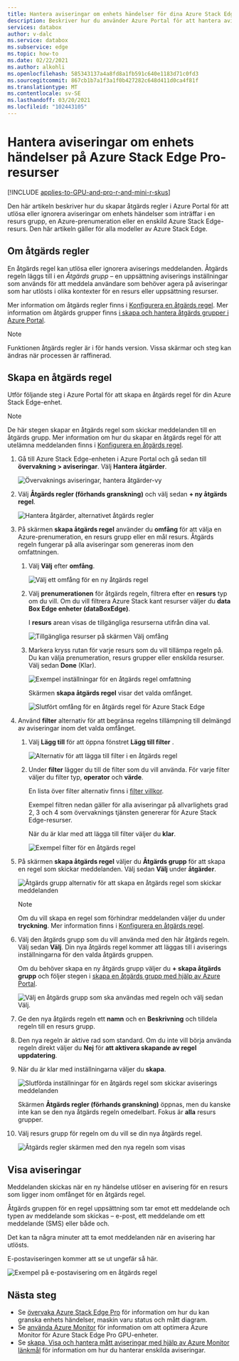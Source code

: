 ```yaml
---
title: Hantera aviseringar om enhets händelser för dina Azure Stack Edge Pro-resurser | Microsoft Docs
description: Beskriver hur du använder Azure Portal för att hantera aviseringar för enhets händelser på dina Azure Stack Edge Pro-resurser.
services: databox
author: v-dalc
ms.service: databox
ms.subservice: edge
ms.topic: how-to
ms.date: 02/22/2021
ms.author: alkohli
ms.openlocfilehash: 585343137a4a8fd8a1fb591c640e1183d71c0fd3
ms.sourcegitcommit: 867cb1b7a1f3a1f0b427282c648d411d0ca4f81f
ms.translationtype: MT
ms.contentlocale: sv-SE
ms.lasthandoff: 03/20/2021
ms.locfileid: "102443105"
---
```

# <a name="manage-device-event-alert-notifications-on-azure-stack-edge-pro-resources"></a>Hantera aviseringar om enhets händelser på Azure Stack Edge Pro-resurser

[!INCLUDE [applies-to-GPU-and-pro-r-and-mini-r-skus](../../includes/azure-stack-edge-applies-to-gpu-pro-r-mini-r-sku.md)]

Den här artikeln beskriver hur du skapar åtgärds regler i Azure Portal för att utlösa eller ignorera aviseringar om enhets händelser som inträffar i en resurs grupp, en Azure-prenumeration eller en enskild Azure Stack Edge-resurs. Den här artikeln gäller för alla modeller av Azure Stack Edge.  

## <a name="about-action-rules"></a>Om åtgärds regler

En åtgärds regel kan utlösa eller ignorera aviserings meddelanden. Åtgärds regeln läggs till i en *Åtgärds grupp* – en uppsättning aviserings inställningar som används för att meddela användare som behöver agera på aviseringar som har utlösts i olika kontexter för en resurs eller uppsättning resurser.

Mer information om åtgärds regler finns i [Konfigurera en åtgärds regel](../azure-monitor/alerts/alerts-action-rules.md?tabs=portal#configuring-an-action-rule). Mer information om åtgärds grupper finns [i skapa och hantera åtgärds grupper i Azure Portal](../azure-monitor/alerts/action-groups.md).

> [!NOTE]
> Funktionen åtgärds regler är i för hands version. Vissa skärmar och steg kan ändras när processen är raffinerad.


## <a name="create-an-action-rule"></a>Skapa en åtgärds regel

Utför följande steg i Azure Portal för att skapa en åtgärds regel för din Azure Stack Edge-enhet.

> [!NOTE]
> De här stegen skapar en åtgärds regel som skickar meddelanden till en åtgärds grupp. Mer information om hur du skapar en åtgärds regel för att utelämna meddelanden finns i [Konfigurera en åtgärds regel](../azure-monitor/alerts/alerts-action-rules.md?tabs=portal#configuring-an-action-rule).

1. Gå till Azure Stack Edge-enheten i Azure Portal och gå sedan till **övervakning > aviseringar**. Välj **Hantera åtgärder**.

   ![Övervaknings aviseringar, hantera åtgärder-vy](media/azure-stack-edge-gpu-manage-device-event-alert-notifications/action-rules-open-view-01.png)

2. Välj **Åtgärds regler (förhands granskning)** och välj sedan **+ ny åtgärds regel**.

   ![Hantera åtgärder, alternativet åtgärds regler](media/azure-stack-edge-gpu-manage-device-event-alert-notifications/action-rules-open-view-02.png)

3. På skärmen **skapa åtgärds regel** använder du **omfång** för att välja en Azure-prenumeration, en resurs grupp eller en mål resurs. Åtgärds regeln fungerar på alla aviseringar som genereras inom den omfattningen.

   1. Välj **Välj** efter **omfång**.

      ![Välj ett omfång för en ny åtgärds regel](media/azure-stack-edge-gpu-manage-device-event-alert-notifications/new-action-rule-scope-01.png)

   2. Välj **prenumerationen** för åtgärds regeln, filtrera efter en **resurs** typ om du vill. Om du vill filtrera Azure Stack kant resurser väljer du **data Box Edge enheter (dataBoxEdge)**.

      I **resurs** arean visas de tillgängliga resurserna utifrån dina val.
  
      ![Tillgängliga resurser på skärmen Välj omfång](media/azure-stack-edge-gpu-manage-device-event-alert-notifications/new-action-rule-scope-02.png)

   3. Markera kryss rutan för varje resurs som du vill tillämpa regeln på. Du kan välja prenumeration, resurs grupper eller enskilda resurser. Välj sedan **Done** (Klar).

      ![Exempel inställningar för en åtgärds regel omfattning](media/azure-stack-edge-gpu-manage-device-event-alert-notifications/new-action-rule-scope-03.png)

      Skärmen **skapa åtgärds regel** visar det valda omfånget.

      ![Slutfört omfång för en åtgärds regel för Azure Stack Edge](media/azure-stack-edge-gpu-manage-device-event-alert-notifications/new-action-rule-scope-04.png)

4. Använd **filter** alternativ för att begränsa regelns tillämpning till delmängd av aviseringar inom det valda omfånget.

   1. Välj **Lägg till** för att öppna fönstret **Lägg till filter** .

      ![Alternativ för att lägga till filter i en åtgärds regel](media/azure-stack-edge-gpu-manage-device-event-alert-notifications/new-action-rule-filter-01.png)

   2. Under **filter** lägger du till de filter som du vill använda. För varje filter väljer du filter typ, **operator** och **värde**.
   
      En lista över filter alternativ finns i [filter villkor](../azure-monitor/alerts/alerts-action-rules.md?tabs=portal#filter-criteria).

      Exempel filtren nedan gäller för alla aviseringar på allvarlighets grad 2, 3 och 4 som övervaknings tjänsten genererar för Azure Stack Edge-resurser.

      När du är klar med att lägga till filter väljer du **klar**.
   
      ![Exempel filter för en åtgärds regel](media/azure-stack-edge-gpu-manage-device-event-alert-notifications/new-action-rule-filter-02.png)

5. På skärmen **skapa åtgärds regel** väljer du **Åtgärds grupp** för att skapa en regel som skickar meddelanden. Välj sedan **Välj** under **åtgärder**.

   ![Åtgärds grupp alternativ för att skapa en åtgärds regel som skickar meddelanden](media/azure-stack-edge-gpu-manage-device-event-alert-notifications/new-action-rule-action-group-01.png)

   > [!NOTE]
   > Om du vill skapa en regel som förhindrar meddelanden väljer du under **tryckning**. Mer information finns i [Konfigurera en åtgärds regel](../azure-monitor/alerts/alerts-action-rules.md?tabs=portal#configuring-an-action-rule).

6. Välj den åtgärds grupp som du vill använda med den här åtgärds regeln. Välj sedan **Välj**. Din nya åtgärds regel kommer att läggas till i aviserings inställningarna för den valda åtgärds gruppen.

   Om du behöver skapa en ny åtgärds grupp väljer du **+ skapa åtgärds grupp** och följer stegen i [skapa en åtgärds grupp med hjälp av Azure Portal](../azure-monitor/alerts/action-groups.md#create-an-action-group-by-using-the-azure-portal).

   ![Välj en åtgärds grupp som ska användas med regeln och välj sedan Välj.](media/azure-stack-edge-gpu-manage-device-event-alert-notifications/new-action-rule-action-group-02.png)

7. Ge den nya åtgärds regeln ett **namn** och en **Beskrivning** och tilldela regeln till en resurs grupp.

9. Den nya regeln är aktive rad som standard. Om du inte vill börja använda regeln direkt väljer du **Nej** för **att aktivera skapande av regel uppdatering**.

10. När du är klar med inställningarna väljer du **skapa**.

    ![Slutförda inställningar för en åtgärds regel som skickar aviserings meddelanden](media/azure-stack-edge-gpu-manage-device-event-alert-notifications/new-action-rule-completed-settings.png)

    Skärmen **Åtgärds regler (förhands granskning)** öppnas, men du kanske inte kan se den nya åtgärds regeln omedelbart. Fokus är **alla** resurs grupper.

11. Välj resurs grupp för regeln om du vill se din nya åtgärds regel.

    ![Åtgärds regler skärmen med den nya regeln som visas](media/azure-stack-edge-gpu-manage-device-event-alert-notifications/new-action-rule-displayed.png)


## <a name="view-notifications"></a>Visa aviseringar

Meddelanden skickas när en ny händelse utlöser en avisering för en resurs som ligger inom omfånget för en åtgärds regel.

Åtgärds gruppen för en regel uppsättning som tar emot ett meddelande och typen av meddelande som skickas – e-post, ett meddelande om ett meddelande (SMS) eller både och.

Det kan ta några minuter att ta emot meddelanden när en avisering har utlösts.

E-postaviseringen kommer att se ut ungefär så här.

![Exempel på e-postavisering om en åtgärds regel](media/azure-stack-edge-gpu-manage-device-event-alert-notifications/sample-action-rule-email-notification.png)


## <a name="next-steps"></a>Nästa steg

<!-- - See [Create and manage action groups in the Azure portal](../azure-monitor/alerts/action-groups.md) for guidance on creating a new action group.
- See [Configure an action rule](../azure-monitor/alerts/alerts-action-rules.md?tabs=portal#configuring-an-action-rule) for more info about creating action rules that send or suppress alert notifications. -2 bullets referenced above. Making room for local tasks in "Next Steps." --> 
- Se [övervaka Azure Stack Edge Pro](azure-stack-edge-monitor.md) för information om hur du kan granska enhets händelser, maskin varu status och mått diagram. 
- Se [använda Azure Monitor](azure-stack-edge-gpu-enable-azure-monitor.md) för information om att optimera Azure Monitor för Azure Stack Edge Pro GPU-enheter.
- Se [skapa, Visa och hantera mått aviseringar med hjälp av Azure Monitor länkmål](../azure-monitor/alerts/alerts-metric.md) för information om hur du hanterar enskilda aviseringar.